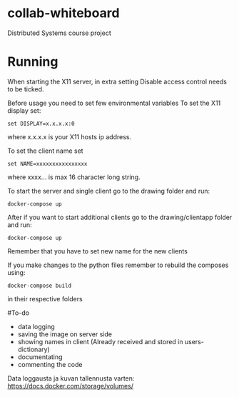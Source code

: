 # collab-whiteboard
Distributed Systems course project

# Running
When starting the X11 server, in extra setting Disable access control needs to be ticked.

Before usage you need to set few environmental variables
To set the X11 display set:
```
set DISPLAY=x.x.x.x:0
```
where x.x.x.x is your X11 hosts ip address.

To set the client name set
```
set NAME=xxxxxxxxxxxxxxxx
```
where xxxx... is max 16 character long string.

To start the server and single client go to the drawing folder and run:
```
docker-compose up
```

After if you want to start additional clients go to the drawing/clientapp folder and run:
```
docker-compose up
```

Remember that you have to set new name for the new clients

If you make changes to the python files remember to rebuild the composes using:
```
docker-compose build
```
in their respective folders

#To-do
- data logging
- saving the image on server side
- showing names in client (Already received and stored in users-dictionary)
- documentating
- commenting the code

Data loggausta ja kuvan tallennusta varten:
https://docs.docker.com/storage/volumes/
